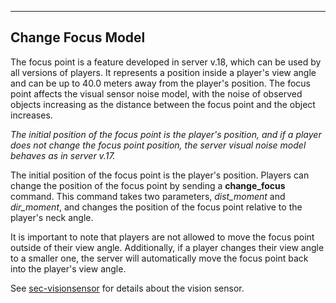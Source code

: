 --------------------------------------------------
Change Focus Model
--------------------------------------------------

The focus point is a feature developed in server v.18, which can be used by all versions of players. It represents a position inside a player's view angle and can be up to 40.0 meters away from the player's position. The focus point affects the visual sensor noise model, with the noise of observed objects increasing as the distance between the focus point and the object increases.

*The initial position of the focus point is the player's position, and if a player does not change the focus point position, the server visual noise model behaves as in server v.17.*

The initial position of the focus point is the player's position. Players can change the position of the focus point by sending a **change_focus** command. This command takes two parameters, *dist_moment* and *dir_moment*, and changes the position of the focus point relative to the player's neck angle.

It is important to note that players are not allowed to move the focus point outside of their view angle. Additionally, if a player changes their view angle to a smaller one, the server will automatically move the focus point back into the player's view angle.

See [sec-visionsensor](#sec-visionsensor) for details about the vision sensor.